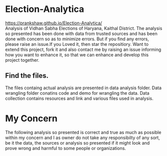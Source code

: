 # Election-Analytica
https://prankshaw.github.io/Election-Analytica/ </br>
Analysis of Vidhan Sabha Elections of Haryana, Kaithal District.
The analysis so presented has been done with data from trusted sources and has been done with concern so as to minimize errors. But if you find any errors, please raise an issue.If you Loved it, then star the repositiory. Want to extend this project, fork it and also contact me by raising an issue informing how you want to enhance it, so that we can enhance and develop this project together.

## Find the files.
The files containg actual analysis are presented in data analysis folder. Data wrangling folder conatins code and demo for wrangling the data. Data collection contains resources and link and various files used in analysis.

# My Concern
The following analysis so presented is correct and true as much as possible within my concern and I as owner do not take any responsibilty of any sort, be it the data, the sources or analysis so presented if it might look and prove wrong and harmful to some people or organizations.
